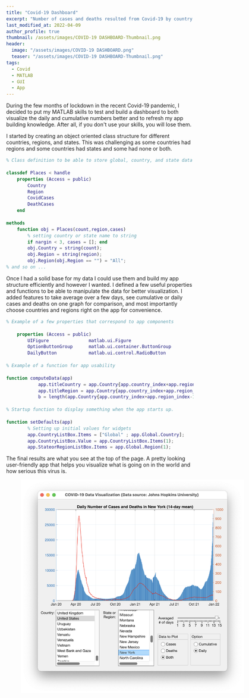 ```yaml
---
title: "Covid-19 Dashboard"
excerpt: "Number of cases and deaths resulted from Covid-19 by country or region for 2020-2021"
last_modified_at: 2022-04-09
author_profile: true
thumbnail: /assets/images/COVID-19 DASHBOARD-Thumbnail.png
header:
  image: "/assets/images/COVID-19 DASHBOARD.png"
  teaser: "/assets/images/COVID-19 DASHBOARD-Thumbnail.png"
tags: 
  - Covid
  - MATLAB
  - GUI
  - App
---
```

  
During the few months of lockdown in the recent Covid-19 pandemic, I decided to put my MATLAB skills to test and build a dashboard to both visualize the daily and cumulative numbers better and to refresh my app building knowledge. After all, if you don't use your skills, you will lose them.

I started by creating an object oriented class structure for different countries, regions, and states. This was challenging as some countries had regions and some countries had states and some had none or both.

```matlab
% Class definition to be able to store global, country, and state data
    
classdef Places < handle
    properties (Access = public)
        Country
        Region
        CovidCases
        DeathCases
    end

methods
    function obj = Places(count,region,cases)
        % setting country or state name to string
        if nargin < 3, cases = []; end
        obj.Country = string(count);
        obj.Region = string(region);
        obj.Region(obj.Region == "") = "All";
% and so on ...
```
Once I had a solid base for my data I could use them and build my app structure efficiently and however I wanted. I defined a few useful properties and functions to be able to manipulate the data for better visualization. I added features to take average over a few days, see cumulative or daily cases and deaths on one graph for comparison, and most importantly choose countries and regions right on the app for convenience.

```matlab
% Example of a few properties that correspond to app components
        
    properties (Access = public)
        UIFigure               matlab.ui.Figure
        OptionButtonGroup      matlab.ui.container.ButtonGroup
        DailyButton            matlab.ui.control.RadioButton

% Example of a function for app usability        

function computeData(app)
            app.titleCountry = app.Country{app.country_index+app.region_index-1}.Country;
            app.titleRegion = app.Country{app.country_index+app.region_index-1}.Region;
            b = length(app.Country{app.country_index+app.region_index-1}.CovidCases);

% Startup function to display something when the app starts up.

function setDefaults(app)
        % Setting up initial values for widgets
        app.CountryListBox.Items = ["Global" ; app.Global.Country];
        app.CountryListBox.Value = app.CountryListBox.Items(1);
        app.StateorRegionListBox.Items = app.Global.Region(1);
```
The final results are what you see at the top of the page. A pretty looking user-friendly app that helps you visualize what is going on in the world and how serious this virus is.

<figure style="width: 600px" class="align-center">
    <a href="/assets/images/COVID-19 DASHBOARD.png"><img src="/assets/images/COVID-19 DASHBOARD.png"></a>
</figure>
